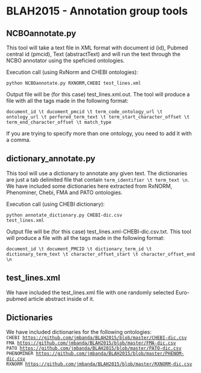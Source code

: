 # BLAH2015  - Annotation group tools 


<h2>NCBOannotate.py</h2>

This tool will take a text file in XML format with document id (id), Pubmed central id (pmcid), Text (abstractText) and will run the text through the NCBO annotator using the speficied ontologies. 

Execution call (using RxNorm and CHEBI ontologies):

<code>python NCBOannotate.py RXNORM,CHEBI test_lines.xml</code>

Output file will be (for this case) test_lines.xml.out. The tool will produce a file with all the tags made in the following format: 

<code>document_id \t ducoment_pmcid \t term_code_ontology_url \t ontology_url \t perfered_term_text \t term_start_character_offset \t term_end_character_offset \t match_type </code> 

If you are trying to specify more than one ontology, you need to add it with a comma. 

<h2>dictionary_annotate.py</h2>

This tool will use a dictionary to annotate any given text. The dictionaries are just a tab delimited file that contain <code>term_identifier \t term_text \n</code>. We have included some dictionaries here extracted from RxNORM, Phenominer, Chebi, FMA and PATO ontologies. 

Execution call (using CHEBI dictionary):

<code>python annotate_dictionary.py CHEBI-dic.csv test_lines.xml</code>

Output file will be (for this case) test_lines.xml-CHEBI-dic.csv.txt. This tool will produce a file with all the tags made in the following format:

<code>document_id \t document_PMCID \t dictionary_term_id \t dictionary_term_text \t character_offset_start \t character_offset_end \n </code> 

<h2> test_lines.xml </h2>

We have included the test_lines.xml file with one randomly selected Euro-pubmed article abstract inside of it. 

<h2> Dictionaries </h2>

We have included dictionaries for the following ontologies:
<code>
CHEBI  <https://github.com/jmbanda/BLAH2015/blob/master/CHEBI-dic.csv>
FMA <https://github.com/jmbanda/BLAH2015/blob/master/FMA-dic.csv>
PATO <https://github.com/jmbanda/BLAH2015/blob/master/PATO-dic.csv>
PHENOMINER <https://github.com/jmbanda/BLAH2015/blob/master/PHENOM-dic.csv>
RXNORM <https://github.com/jmbanda/BLAH2015/blob/master/RXNORM-dic.csv>
</code>



